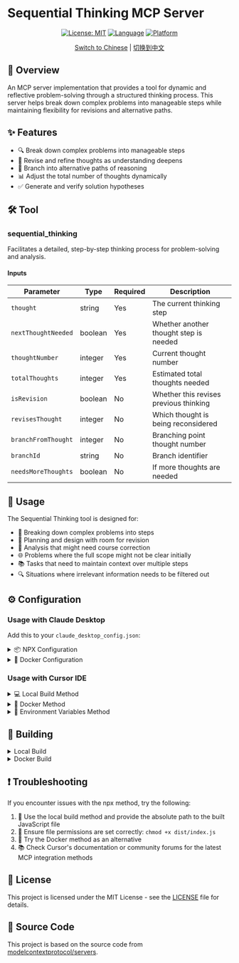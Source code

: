 # Sequential Thinking MCP Server

<div align="center">

[![License: MIT](https://img.shields.io/badge/License-MIT-yellow.svg)](LICENSE)
[![Language](https://img.shields.io/badge/Language-TypeScript-blue.svg)](https://www.typescriptlang.org/)
[![Platform](https://img.shields.io/badge/Platform-Node.js-green.svg)](https://nodejs.org/)

[Switch to Chinese](README.zh.md) | [切换到中文](README.zh.md)

</div>

## 📖 Overview

An MCP server implementation that provides a tool for dynamic and reflective problem-solving through a structured thinking process. This server helps break down complex problems into manageable steps while maintaining flexibility for revisions and alternative paths.

## ✨ Features

- 🔍 Break down complex problems into manageable steps
- 🔄 Revise and refine thoughts as understanding deepens
- 🌲 Branch into alternative paths of reasoning
- 📊 Adjust the total number of thoughts dynamically
- ✅ Generate and verify solution hypotheses

## 🛠 Tool

### sequential_thinking

Facilitates a detailed, step-by-step thinking process for problem-solving and analysis.

#### Inputs

| Parameter | Type | Required | Description |
|-----------|------|----------|-------------|
| `thought` | string | Yes | The current thinking step |
| `nextThoughtNeeded` | boolean | Yes | Whether another thought step is needed |
| `thoughtNumber` | integer | Yes | Current thought number |
| `totalThoughts` | integer | Yes | Estimated total thoughts needed |
| `isRevision` | boolean | No | Whether this revises previous thinking |
| `revisesThought` | integer | No | Which thought is being reconsidered |
| `branchFromThought` | integer | No | Branching point thought number |
| `branchId` | string | No | Branch identifier |
| `needsMoreThoughts` | boolean | No | If more thoughts are needed |

## 🎯 Usage

The Sequential Thinking tool is designed for:

- 📝 Breaking down complex problems into steps
- 🎨 Planning and design with room for revision
- 🔄 Analysis that might need course correction
- 🌐 Problems where the full scope might not be clear initially
- 📚 Tasks that need to maintain context over multiple steps
- 🔍 Situations where irrelevant information needs to be filtered out

## ⚙️ Configuration

### Usage with Claude Desktop

Add this to your `claude_desktop_config.json`:

<details>
<summary>📦 NPX Configuration</summary>

```json
{
  "mcpServers": {
    "sequential-thinking": {
      "command": "npx",
      "args": [
        "-y",
        "@modelcontextprotocol/server-sequential-thinking"
      ]
    }
  }
}
```
</details>

<details>
<summary>🐳 Docker Configuration</summary>

```json
{
  "mcpServers": {
    "sequentialthinking": {
      "command": "docker",
      "args": [
        "run",
        "--rm",
        "-i",
        "mcp/sequentialthinking"
      ]
    }
  }
}
```
</details>

### Usage with Cursor IDE

<details>
<summary>💻 Local Build Method</summary>

1. Build the project locally first:
```bash
cd /path/to/sequentialthinking
npm install
npm run build
```

2. Configure in Cursor settings (JSON):
```json
{
  "mcpServers": {
    "sequentialthinking": {
      "command": "node",
      "args": [
        "/absolute/path/to/sequentialthinking/dist/index.js"
      ]
    }
  }
}
```
</details>

<details>
<summary>🐳 Docker Method</summary>

1. Build Docker image:
```bash
docker build -t mcp/sequentialthinking -f src/sequentialthinking/Dockerfile .
```

2. Configure in Cursor settings (JSON):
```json
{
  "mcpServers": {
    "sequentialthinking": {
      "command": "docker",
      "args": [
        "run",
        "--rm",
        "-i",
        "mcp/sequentialthinking"
      ]
    }
  }
}
```
</details>

<details>
<summary>🔧 Environment Variables Method</summary>

1. Create a startup script:
```bash
#!/bin/sh
export CURSOR_MCP_CONFIG=/path/to/your/mcp_config.json
open -a Cursor
```

2. Add configuration to `mcp_config.json`:
```json
{
  "mcpServers": {
    "sequentialthinking": {
      "command": "node",
      "args": [
        "/absolute/path/to/sequentialthinking/dist/index.js"
      ]
    }
  }
}
```

3. Make the script executable:
```bash
chmod +x start_cursor_with_mcp.sh
```

> **Note**: The MCP integration is primarily supported in the Composer feature of Cursor IDE.
</details>

## 🚀 Building

<details>
<summary>Local Build</summary>

```bash
cd /path/to/sequentialthinking
npm install
npm run build
```
</details>

<details>
<summary>Docker Build</summary>

```bash
# Build the Docker image
docker build -t mcp/sequentialthinking .

# Verify the build
docker images | grep sequentialthinking
```
</details>

## ❗ Troubleshooting

If you encounter issues with the npx method, try the following:

1. 🔧 Use the local build method and provide the absolute path to the built JavaScript file
2. 📝 Ensure file permissions are set correctly: `chmod +x dist/index.js`
3. 🐳 Try the Docker method as an alternative
4. 📚 Check Cursor's documentation or community forums for the latest MCP integration methods

## 📄 License

This project is licensed under the MIT License - see the [LICENSE](LICENSE) file for details.

## 🔗 Source Code

This project is based on the source code from [modelcontextprotocol/servers](https://github.com/modelcontextprotocol/servers).
